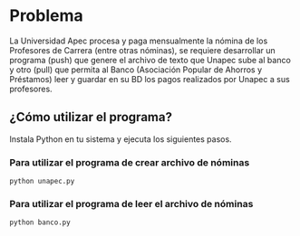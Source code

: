 # Problema

La Universidad Apec procesa y paga mensualmente la nómina de los Profesores de Carrera (entre otras nóminas), se requiere desarrollar un programa (push) que genere el archivo de texto que Unapec sube al banco y otro (pull) que permita al Banco (Asociación Popular de Ahorros y Préstamos) leer y guardar en su BD los pagos realizados por Unapec a sus profesores.

## ¿Cómo utilizar el programa?

Instala Python en tu sistema y ejecuta los siguientes pasos.

### Para utilizar el programa de crear archivo de nóminas

```
python unapec.py
```

### Para utilizar el programa de leer el archivo de nóminas

```
python banco.py
```
